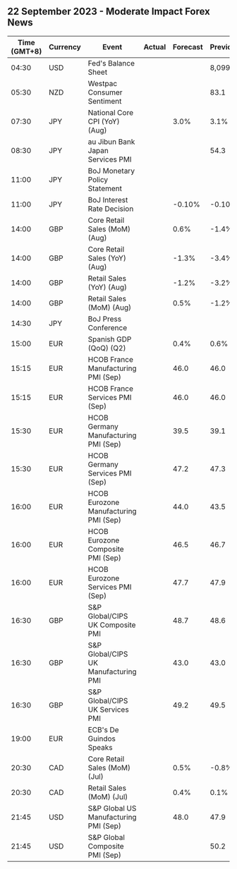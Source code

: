 ## 22 September 2023 - Moderate Impact Forex News

| Time (GMT+8) | Currency | Event | Actual | Forecast | Previous |
|------|----------|-------|--------|----------|----------|
| 04:30 | USD | Fed's Balance Sheet |  |  | 8,099B |
| 05:30 | NZD | Westpac Consumer Sentiment |  |  | 83.1 |
| 07:30 | JPY | National Core CPI (YoY) (Aug) |  | 3.0% | 3.1% |
| 08:30 | JPY | au Jibun Bank Japan Services PMI |  |  | 54.3 |
| 11:00 | JPY | BoJ Monetary Policy Statement |  |  |  |
| 11:00 | JPY | BoJ Interest Rate Decision |  | -0.10% | -0.10% |
| 14:00 | GBP | Core Retail Sales (MoM) (Aug) |  | 0.6% | -1.4% |
| 14:00 | GBP | Core Retail Sales (YoY) (Aug) |  | -1.3% | -3.4% |
| 14:00 | GBP | Retail Sales (YoY) (Aug) |  | -1.2% | -3.2% |
| 14:00 | GBP | Retail Sales (MoM) (Aug) |  | 0.5% | -1.2% |
| 14:30 | JPY | BoJ Press Conference |  |  |  |
| 15:00 | EUR | Spanish GDP (QoQ) (Q2) |  | 0.4% | 0.6% |
| 15:15 | EUR | HCOB France Manufacturing PMI (Sep) |  | 46.0 | 46.0 |
| 15:15 | EUR | HCOB France Services PMI (Sep) |  | 46.0 | 46.0 |
| 15:30 | EUR | HCOB Germany Manufacturing PMI (Sep) |  | 39.5 | 39.1 |
| 15:30 | EUR | HCOB Germany Services PMI (Sep) |  | 47.2 | 47.3 |
| 16:00 | EUR | HCOB Eurozone Manufacturing PMI (Sep) |  | 44.0 | 43.5 |
| 16:00 | EUR | HCOB Eurozone Composite PMI (Sep) |  | 46.5 | 46.7 |
| 16:00 | EUR | HCOB Eurozone Services PMI (Sep) |  | 47.7 | 47.9 |
| 16:30 | GBP | S&P Global/CIPS UK Composite PMI |  | 48.7 | 48.6 |
| 16:30 | GBP | S&P Global/CIPS UK Manufacturing PMI |  | 43.0 | 43.0 |
| 16:30 | GBP | S&P Global/CIPS UK Services PMI |  | 49.2 | 49.5 |
| 19:00 | EUR | ECB's De Guindos Speaks |  |  |  |
| 20:30 | CAD | Core Retail Sales (MoM) (Jul) |  | 0.5% | -0.8% |
| 20:30 | CAD | Retail Sales (MoM) (Jul) |  | 0.4% | 0.1% |
| 21:45 | USD | S&P Global US Manufacturing PMI (Sep) |  | 48.0 | 47.9 |
| 21:45 | USD | S&P Global Composite PMI (Sep) |  |  | 50.2 |
